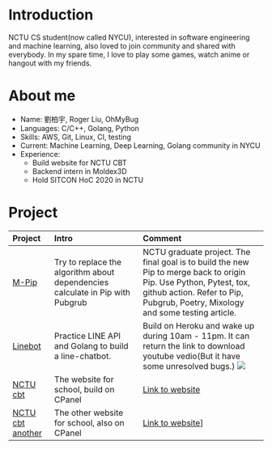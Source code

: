 # Introduction
NCTU CS student(now called NYCU), interested in software engineering and machine learning, also loved to join community and shared with everybody. In my spare time, I love to play some games, watch anime or hangout with my friends.

# About me
- Name: 劉柏宇, Roger Liu, OhMyBug
- Languages: C/C++, Golang, Python
- Skills: AWS, Git, Linux, CI, testing
- Current: Machine Learning, Deep Learning, Golang community in NYCU
- Experience:
	- Build website for NCTU CBT
	- Backend intern in Moldex3D
	- Hold SITCON HoC 2020 in NCTU

# Project
| Project | Intro | Comment |
| :--- | :----  | :---- |
| [M-Pip](https://github.com/OhMyBuggg/MixInPip) | Try to replace the algorithm about dependencies calculate in Pip with Pubgrub | NCTU graduate project. The final goal is to build the new Pip to merge back to origin Pip. Use Python, Pytest, tox, github action. Refer to Pip, Pubgrub, Poetry, Mixology and some testing article. |
| [Linebot](https://github.com/OhMyBuggg/LineBotTemplate) | Practice LINE API and Golang to build a line-chatbot. | Build on Heroku and wake up during 10am - 11pm. It can return the link to download youtube vedio(But it have some unresolved bugs.) ![](https://i.imgur.com/ybiyCPN.png) |
| [NCTU cbt](https://github.com/OhMyBuggg/nctulife) | The website for school, build on CPanel | [Link to website](https://pidcbt.nctu.edu.tw/) |
| [NCTU cbt another](https://github.com/jejewu/nctu_bio) | The other website for school, also on CPanel | [Link to website](https://cbt.nctu.edu.tw/#1)]


